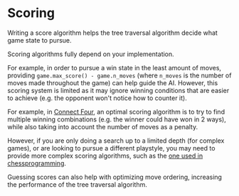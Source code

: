 # Scoring

Writing a score algorithm helps the tree traversal algorithm decide what game state to pursue.

Scoring algorithms fully depend on your implementation. 

For example, in order to pursue a win state in the least amount of moves,
providing `game.max_score() - game.n_moves` (where `n_moves` is the number of moves made
throughout the game) can help guide the AI. However, this scoring system
is limited as it may ignore winning conditions that are easier to achieve
(e.g. the opponent won't notice how to counter it).

For example, in [Connect Four](https://en.wikipedia.org/wiki/Connect_Four), an optimal scoring algorithm is to try to find
multiple winning combinations (e.g. the winner could have won in 2 ways),
while also taking into account the number of moves as a penalty.

However, if you are only doing a search up to a limited depth (for complex games),
or are looking to pursue a different playstyle, you may need to provide more
complex scoring algorithms, such as the [one used in chessprogramming](https://www.chessprogramming.org/Score#Heuristic_Nodes).

Guessing scores can also help with optimizing move ordering, increasing the
performance of the tree traversal algorithm.
